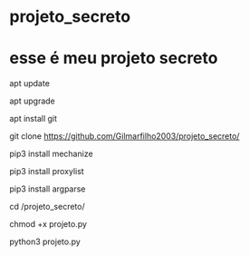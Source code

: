 # projeto_secreto
# esse é meu projeto secreto

apt update

apt upgrade

apt install git

git clone https://github.com/Gilmarfilho2003/projeto_secreto/

pip3 install mechanize

pip3 install proxylist

pip3 install argparse

cd /projeto_secreto/

chmod +x projeto.py

python3 projeto.py
